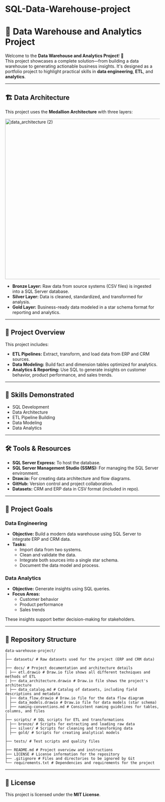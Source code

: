 # SQL-Data-Warehouse-project

# 🧠 Data Warehouse and Analytics Project

Welcome to the **Data Warehouse and Analytics Project**! 🚀  
This project showcases a complete solution—from building a data warehouse to generating actionable business insights. It's designed as a portfolio project to highlight practical skills in **data engineering**, **ETL**, and **analytics**.

---

## 🏗️ Data Architecture

This project uses the **Medallion Architecture** with three layers:

<img width="898" height="521" alt="data_architecture (2)" src="https://github.com/user-attachments/assets/ebfaad8a-9180-4c95-aaa4-c7dbd18c09f0" />


- **Bronze Layer:** Raw data from source systems (CSV files) is ingested into a SQL Server database.
- **Silver Layer:** Data is cleaned, standardized, and transformed for analysis.
- **Gold Layer:** Business-ready data modeled in a star schema format for reporting and analytics.

---

## 📖 Project Overview

This project includes:

- **ETL Pipelines:** Extract, transform, and load data from ERP and CRM sources.
- **Data Modeling:** Build fact and dimension tables optimized for analytics.
- **Analytics & Reporting:** Use SQL to generate insights on customer behavior, product performance, and sales trends.

---

## 🎯 Skills Demonstrated

- SQL Development  
- Data Architecture  
- ETL Pipeline Building  
- Data Modeling  
- Data Analytics  

---

## 🛠️ Tools & Resources

- **SQL Server Express:** To host the database.
- **SQL Server Management Studio (SSMS):** For managing the SQL Server environment.
- **Draw.io:** For creating data architecture and flow diagrams.
- **GitHub:** Version control and project collaboration.
- **Datasets:** CRM and ERP data in CSV format (included in repo).

---

## 🚀 Project Goals

### Data Engineering

- **Objective:** Build a modern data warehouse using SQL Server to integrate ERP and CRM data.
- **Tasks:**
  - Import data from two systems.
  - Clean and validate the data.
  - Integrate both sources into a single star schema.
  - Document the data model and process.

### Data Analytics

- **Objective:** Generate insights using SQL queries.
- **Focus Areas:**
  - Customer behavior
  - Product performance
  - Sales trends

These insights support better decision-making for stakeholders.

---

## 📂 Repository Structure

```
data-warehouse-project/
│
├── datasets/ # Raw datasets used for the project (ERP and CRM data)
│
├── docs/ # Project documentation and architecture details
│ ├── etl.drawio # Draw.io file shows all different techniques and methods of ETL
│ ├── data_architecture.drawio # Draw.io file shows the project's architecture
│ ├── data_catalog.md # Catalog of datasets, including field descriptions and metadata
│ ├── data_flow.drawio # Draw.io file for the data flow diagram
│ ├── data_models.drawio # Draw.io file for data models (star schema)
│ ├── naming-conventions.md # Consistent naming guidelines for tables, columns, and files
│
├── scripts/ # SQL scripts for ETL and transformations
│ ├── bronze/ # Scripts for extracting and loading raw data
│ ├── silver/ # Scripts for cleaning and transforming data
│ ├── gold/ # Scripts for creating analytical models
│
├── tests/ # Test scripts and quality files
│
├── README.md # Project overview and instructions
├── LICENSE # License information for the repository
├── .gitignore # Files and directories to be ignored by Git
└── requirements.txt # Dependencies and requirements for the project
```

---

## 📌 License

This project is licensed under the **MIT License**.  

